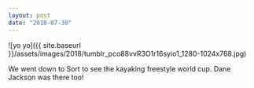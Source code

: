 ```yaml
---
layout: post
date: "2018-07-30"
---
```


![yo yo]({{ site.baseurl }}/assets/images/2018/tumblr_pco88vvR3O1r16syio1_1280-1024x768.jpg)

We went down to Sort to see the kayaking freestyle world cup. Dane Jackson was there too!
